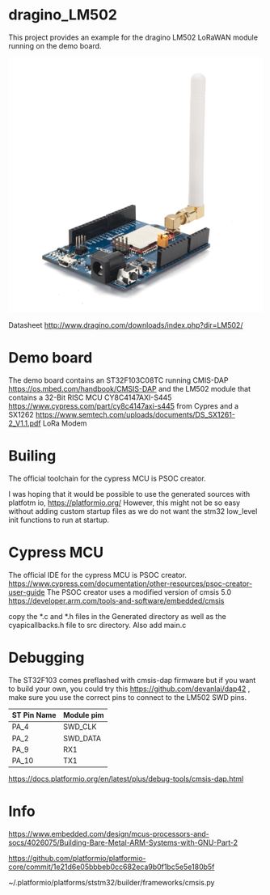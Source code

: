 # dragino_LM502
This project provides an example for the dragino LM502 LoRaWAN module running on the demo board.

![board](demo_board.jpeg)

Datasheet http://www.dragino.com/downloads/index.php?dir=LM502/

# Demo board

The demo board contains an ST32F103C08TC running CMIS-DAP https://os.mbed.com/handbook/CMSIS-DAP
and the LM502 module that contains a 32-Bit RISC MCU CY8C4147AXI-S445 https://www.cypress.com/part/cy8c4147axi-s445 from Cypres and a  SX1262 https://www.semtech.com/uploads/documents/DS_SX1261-2_V1.1.pdf LoRa Modem

# Builing

The official toolchain for the cypress MCU is PSOC creator.

I was hoping that it would be possible to use the generated sources with platfotm io, 
https://platformio.org/
However, this might not be so easy without adding custom startup files as we do not want the stm32 low_level init functions to run at startup.


# Cypress MCU

The official IDE for the cypress MCU is PSOC creator.
https://www.cypress.com/documentation/other-resources/psoc-creator-user-guide
The PSOC creator uses a modified version of cmsis  5.0  https://developer.arm.com/tools-and-software/embedded/cmsis

copy the *.c and *.h files in the Generated directory as well as the cyapicallbacks.h file to src directory. Also add main.c


# Debugging

The ST32F103 comes preflashed with cmsis-dap firmware but if you want to build your own, you could try this https://github.com/devanlai/dap42 , make sure you use the correct pins to connect to the LM502 SWD pins.


ST Pin Name | Module pim  
-----| ------ 
PA_4	| SWD_CLK 
PA_2	| SWD_DATA 
PA_9	| RX1 
PA_10	| TX1


https://docs.platformio.org/en/latest/plus/debug-tools/cmsis-dap.html


# Info

https://www.embedded.com/design/mcus-processors-and-socs/4026075/Building-Bare-Metal-ARM-Systems-with-GNU-Part-2



https://github.com/platformio/platformio-core/commit/1e21d6e05bbbeb0cc682eca9b0f1bc5e5e180b5f

~/.platformio/platforms/ststm32/builder/frameworks/cmsis.py
